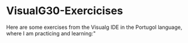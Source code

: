 # VisualG30-Exercicises
Here are some exercises from the Visualg IDE in the Portugol language, where I am practicing and learning:"

